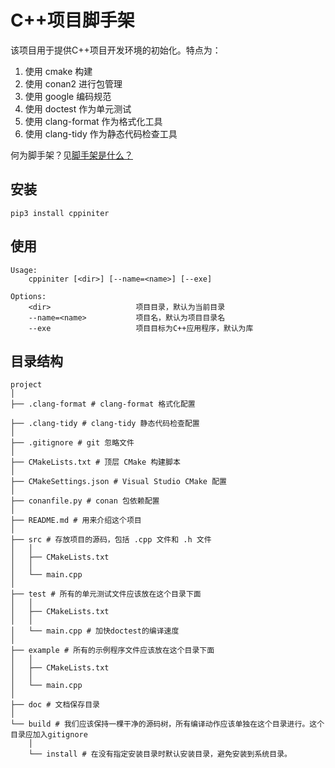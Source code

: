 # C++项目脚手架

该项目用于提供C++项目开发环境的初始化。特点为：

1. 使用 cmake 构建
2. 使用 conan2 进行包管理
3. 使用 google 编码规范
4. 使用 doctest 作为单元测试
4. 使用 clang-format 作为格式化工具
4. 使用 clang-tidy 作为静态代码检查工具

何为脚手架？见[脚手架是什么？](https://stackoverflow.com/questions/235018/what-is-scaffolding-is-it-a-term-for-a-particular-platform)

## 安装

```
pip3 install cppiniter
```

## 使用

```
Usage:
    cppiniter [<dir>] [--name=<name>] [--exe]

Options:
    <dir>                   项目目录，默认为当前目录
    --name=<name>           项目名，默认为项目目录名
    --exe                   项目目标为C++应用程序，默认为库
```

## 目录结构

```
project
│
├── .clang-format # clang-format 格式化配置

├── .clang-tidy # clang-tidy 静态代码检查配置
│
├── .gitignore # git 忽略文件
│
├── CMakeLists.txt # 顶层 CMake 构建脚本
│
├── CMakeSettings.json # Visual Studio CMake 配置
│
├── conanfile.py # conan 包依赖配置
│
├── README.md # 用来介绍这个项目
│
├── src # 存放项目的源码，包括 .cpp 文件和 .h 文件
│   │
│   ├── CMakeLists.txt
│   │
│   └── main.cpp
│
├── test # 所有的单元测试文件应该放在这个目录下面
│   │
│   ├── CMakeLists.txt
│   │
│   └── main.cpp # 加快doctest的编译速度
│
├── example # 所有的示例程序文件应该放在这个目录下面
│   │
│   ├── CMakeLists.txt
│   │
│   └── main.cpp
│
├── doc # 文档保存目录
│
└── build # 我们应该保持一棵干净的源码树，所有编译动作应该单独在这个目录进行。这个目录应加入gitignore
    │
    └── install # 在没有指定安装目录时默认安装目录，避免安装到系统目录。
